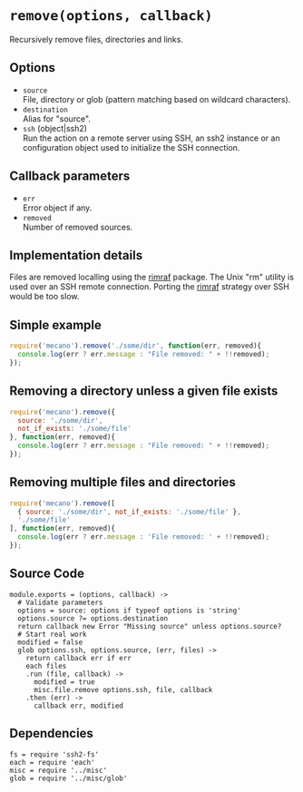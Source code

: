 
# `remove(options, callback)`

Recursively remove files, directories and links.

## Options

*   `source`   
    File, directory or glob (pattern matching based on wildcard characters).   
*   `destination`      
    Alias for "source".   
*   `ssh` (object|ssh2)   
    Run the action on a remote server using SSH, an ssh2 instance or an
    configuration object used to initialize the SSH connection.  

## Callback parameters

*   `err`   
    Error object if any.   
*   `removed`   
    Number of removed sources.   

## Implementation details

Files are removed localling using the [rimraf] package. The Unix "rm" utility
is used over an SSH remote connection. Porting the [rimraf] strategy over
SSH would be too slow.

## Simple example

```js
require('mecano').remove('./some/dir', function(err, removed){
  console.log(err ? err.message : "File removed: " + !!removed);
});
```

## Removing a directory unless a given file exists

```js
require('mecano').remove({
  source: './some/dir',
  not_if_exists: './some/file'
}, function(err, removed){
  console.log(err ? err.message : "File removed: " + !!removed);
});
```

## Removing multiple files and directories

```js
require('mecano').remove([
  { source: './some/dir', not_if_exists: './some/file' },
  './some/file'
], function(err, removed){
  console.log(err ? err.message : 'File removed: ' + !!removed);
});
```

## Source Code

    module.exports = (options, callback) ->
      # Validate parameters
      options = source: options if typeof options is 'string'
      options.source ?= options.destination
      return callback new Error "Missing source" unless options.source?
      # Start real work
      modified = false
      glob options.ssh, options.source, (err, files) ->
        return callback err if err
        each files
        .run (file, callback) ->
          modified = true
          misc.file.remove options.ssh, file, callback
        .then (err) ->
          callback err, modified

## Dependencies

    fs = require 'ssh2-fs'
    each = require 'each'
    misc = require '../misc'
    glob = require '../misc/glob'

[rimraf]: https://github.com/isaacs/rimraf


